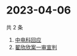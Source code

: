 # 2023-04-06

共 2 条

<!-- BEGIN ZHIHUSEARCH -->
<!-- 最后更新时间 Thu Apr 06 2023 03:05:59 GMT+0800 (China Standard Time) -->
1. [中电科回应](https://www.zhihu.com/search?q=中电科回应)
1. [翟欣欣案一审宣判](https://www.zhihu.com/search?q=翟欣欣案一审宣判)
<!-- END ZHIHUSEARCH -->

